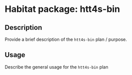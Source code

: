 # Habitat package: htt4s-bin

## Description

Provide a brief description of the `htt4s-bin` plan / purpose.

## Usage

Describe the general usage for the `htt4s-bin` plan

